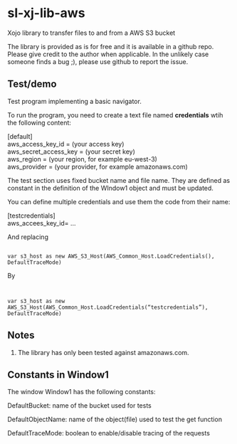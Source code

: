 # sl-xj-lib-aws
Xojo library to transfer files to and from a AWS S3 bucket

The library is provided as is for free and it is available in a github repo. Please give credit to the author when applicable. 
In the unlikely case someone finds a bug ;), please use github to report the issue.


## Test/demo

Test program implementing a basic navigator.

To run the program, you need to create a text file named <b>credentials</b>
wtih the following content:

[default]</br>
aws\_access\_key\_id = (your access key)</br>
aws\_secret\_access\_key = (your secret key)</br>
aws\_region = (your region, for example eu-west-3)</br>
aws\_provider = (your provider, for example amazonaws.com)<br>

The test section uses fixed bucket name and file name. They are defined as constant in the definition of the WIndow1 object and must be updated.

You can define multiple credentials and use them the code from their name:


[testcredentials]</br>
aws\_accees\_key\_id= …


And replacing

```xojo

var s3_host as new AWS_S3_Host(AWS_Common_Host.LoadCredentials(), DefaultTraceMode)
```

By 

```xojo


var s3_host as new AWS_S3_Host(AWS_Common_Host.LoadCredentials(“testcredentials”), DefaultTraceMode)
```

## Notes
1. The library has only been tested against amazonaws.com.



## Constants in Window1

The window Window1 has the following constants:

DefaultBucket: name of the bucket used for tests

DefaultObjectName: name of the object(file) used to test the get function

DefaultTraceMode: boolean to enable/disable tracing of the requests








